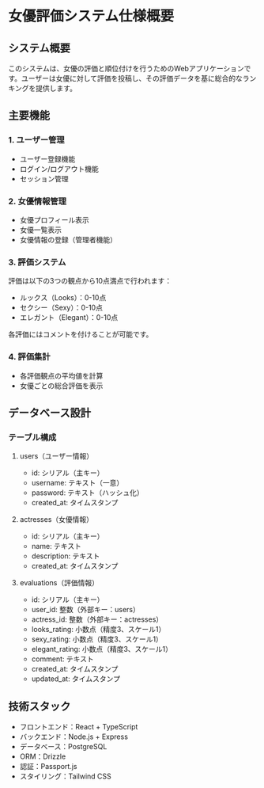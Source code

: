 
# 女優評価システム仕様概要

## システム概要
このシステムは、女優の評価と順位付けを行うためのWebアプリケーションです。ユーザーは女優に対して評価を投稿し、その評価データを基に総合的なランキングを提供します。

## 主要機能

### 1. ユーザー管理
- ユーザー登録機能
- ログイン/ログアウト機能
- セッション管理

### 2. 女優情報管理
- 女優プロフィール表示
- 女優一覧表示
- 女優情報の登録（管理者機能）

### 3. 評価システム
評価は以下の3つの観点から10点満点で行われます：
- ルックス（Looks）：0-10点
- セクシー（Sexy）：0-10点
- エレガント（Elegant）：0-10点

各評価にはコメントを付けることが可能です。

### 4. 評価集計
- 各評価観点の平均値を計算
- 女優ごとの総合評価を表示

## データベース設計

### テーブル構成
1. users（ユーザー情報）
   - id: シリアル（主キー）
   - username: テキスト（一意）
   - password: テキスト（ハッシュ化）
   - created_at: タイムスタンプ

2. actresses（女優情報）
   - id: シリアル（主キー）
   - name: テキスト
   - description: テキスト
   - created_at: タイムスタンプ

3. evaluations（評価情報）
   - id: シリアル（主キー）
   - user_id: 整数（外部キー：users）
   - actress_id: 整数（外部キー：actresses）
   - looks_rating: 小数点（精度3、スケール1）
   - sexy_rating: 小数点（精度3、スケール1）
   - elegant_rating: 小数点（精度3、スケール1）
   - comment: テキスト
   - created_at: タイムスタンプ
   - updated_at: タイムスタンプ

## 技術スタック
- フロントエンド：React + TypeScript
- バックエンド：Node.js + Express
- データベース：PostgreSQL
- ORM：Drizzle
- 認証：Passport.js
- スタイリング：Tailwind CSS
